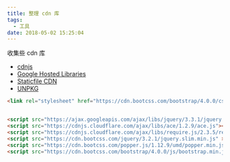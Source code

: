 ```yaml
---
title: 整理 cdn 库
tags:
  - 工具
date: 2018-05-02 15:25:04
---
```



收集些 cdn 库
<!-- more --><!-- toc -->

- [cdnjs](https://cdnjs.com/)
- [Google Hosted Libraries](https://developers.google.com/speed/libraries/)
- [Staticfile CDN](https://www.staticfile.org/)
- [UNPKG](https://unpkg.com/#/)

```html
<link rel="stylesheet" href="https://cdn.bootcss.com/bootstrap/4.0.0/css/bootstrap.min.css">


<script src="https://ajax.googleapis.com/ajax/libs/jquery/3.3.1/jquery.min.js"></script>
<script src="https://cdnjs.cloudflare.com/ajax/libs/ace/1.2.9/ace.js"></script>
<script src="https://cdnjs.cloudflare.com/ajax/libs/require.js/2.3.5/require.min.js" ></script>
<script src="https://cdn.bootcss.com/jquery/3.2.1/jquery.slim.min.js" ></script>
<script src="https://cdn.bootcss.com/popper.js/1.12.9/umd/popper.min.js"></script>
<script src="https://cdn.bootcss.com/bootstrap/4.0.0/js/bootstrap.min.js"></script>
```
